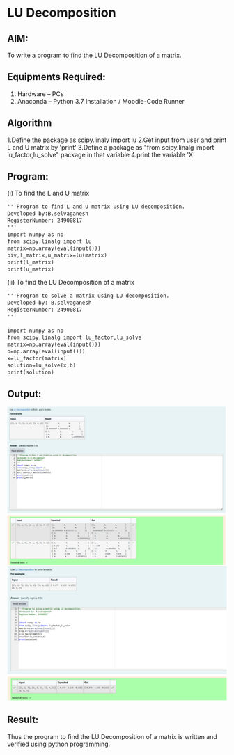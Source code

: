 # LU Decomposition 

## AIM:
To write a program to find the LU Decomposition of a matrix.

## Equipments Required:
1. Hardware – PCs
2. Anaconda – Python 3.7 Installation / Moodle-Code Runner

## Algorithm
1.Define the package as scipy.linaly import lu
2.Get input from user and print L and U matrix by 'print'
3.Define a package as "from scipy.linalg import lu_factor,lu_solve" package in that variable
4.print the variable 'X'

## Program:
(i) To find the L and U matrix
```
'''Program to find L and U matrix using LU decomposition.
Developed by:B.selvaganesh
RegisterNumber: 24900817
'''
import numpy as np
from scipy.linalg import lu
matrix=np.array(eval(input()))
piv,l_matrix,u_matrix=lu(matrix)
print(l_matrix)
print(u_matrix)
```
(ii) To find the LU Decomposition of a matrix
```
'''Program to solve a matrix using LU decomposition.
Developed by: B.selvaganesh
RegisterNumber: 24900817
'''

import numpy as np
from scipy.linalg import lu_factor,lu_solve
matrix=np.array(eval(input()))
b=np.array(eval(input()))
x=lu_factor(matrix)
solution=lu_solve(x,b)
print(solution)
```

## Output:
![lu decomposition](exp.05.png)
![lu decomposition](exp.005.png)


## Result:
Thus the program to find the LU Decomposition of a matrix is written and verified using python programming.

